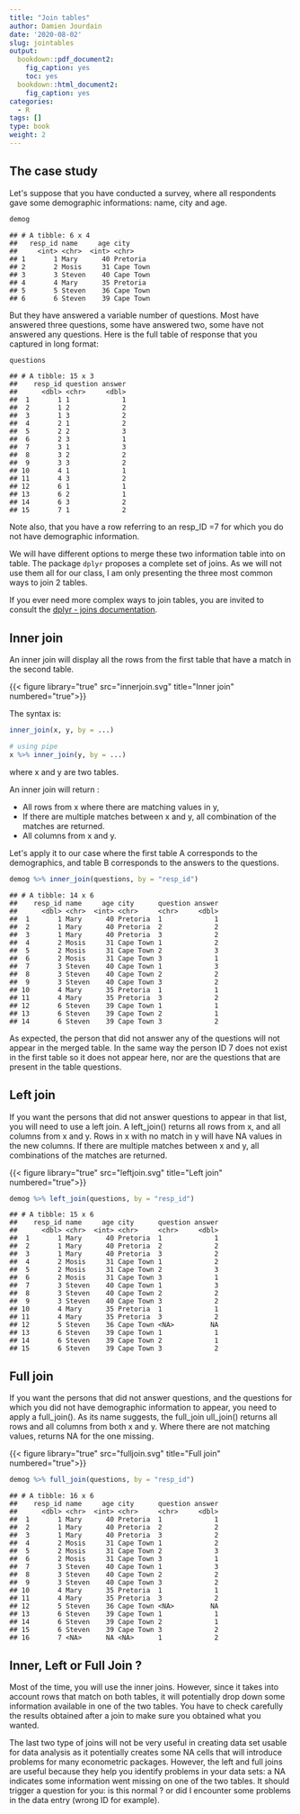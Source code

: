 ```yaml
---
title: "Join tables" 
author: Damien Jourdain
date: '2020-08-02'
slug: jointables
output: 
  bookdown::pdf_document2:
    fig_caption: yes
    toc: yes
  bookdown::html_document2:
    fig_caption: yes
categories:
  - R
tags: []
type: book
weight: 2
---
```




## The case study

Let's suppose that you have conducted a survey, where all respondents gave some demographic informations: name, city and age.


```r
demog
```

```
## # A tibble: 6 x 4
##   resp_id name     age city     
##     <int> <chr>  <int> <chr>    
## 1       1 Mary      40 Pretoria 
## 2       2 Mosis     31 Cape Town
## 3       3 Steven    40 Cape Town
## 4       4 Mary      35 Pretoria 
## 5       5 Steven    36 Cape Town
## 6       6 Steven    39 Cape Town
```

But they have answered a variable number of questions. Most have answered three questions, some have answered two, some have not answered any questions. Here is the full table of response that you captured in long format:


```r
questions
```

```
## # A tibble: 15 x 3
##    resp_id question answer
##      <dbl> <chr>     <dbl>
##  1       1 1             1
##  2       1 2             2
##  3       1 3             2
##  4       2 1             2
##  5       2 2             3
##  6       2 3             1
##  7       3 1             3
##  8       3 2             2
##  9       3 3             2
## 10       4 1             1
## 11       4 3             2
## 12       6 1             1
## 13       6 2             1
## 14       6 3             2
## 15       7 1             2
```

Note also, that you have a row referring to an resp_ID =7 for which you do not have demographic information. 

We will have different options to merge these two information table into on table. The package `dplyr` proposes a complete set of joins. As we will not use them all for our class, I am only presenting the three most common ways to join 2 tables. 

If you ever need more complex ways to join tables, you are invited to consult the <a href="https://dplyr.tidyverse.org/reference/join.html" target="_blank">dplyr - joins documentation</a>.


## Inner join

An inner join will display all the rows from the first table that have a match in the second table. 

{{< figure library="true" src="innerjoin.svg" title="Inner join" numbered="true">}}

The syntax is: 

```r
inner_join(x, y, by = ...)

# using pipe
x %>% inner_join(y, by = ...)
```
where x and y are two tables. 

An inner join will return :

+ All rows from x where there are matching values in y, 
+ If there are multiple matches between x and y, all combination of the matches are returned.
+ All columns from x and y. 

Let's apply it to our case where the first table A corresponds to the demographics, and table B corresponds to the answers to the questions.


```r
demog %>% inner_join(questions, by = "resp_id")
```

```
## # A tibble: 14 x 6
##    resp_id name     age city      question answer
##      <dbl> <chr>  <int> <chr>     <chr>     <dbl>
##  1       1 Mary      40 Pretoria  1             1
##  2       1 Mary      40 Pretoria  2             2
##  3       1 Mary      40 Pretoria  3             2
##  4       2 Mosis     31 Cape Town 1             2
##  5       2 Mosis     31 Cape Town 2             3
##  6       2 Mosis     31 Cape Town 3             1
##  7       3 Steven    40 Cape Town 1             3
##  8       3 Steven    40 Cape Town 2             2
##  9       3 Steven    40 Cape Town 3             2
## 10       4 Mary      35 Pretoria  1             1
## 11       4 Mary      35 Pretoria  3             2
## 12       6 Steven    39 Cape Town 1             1
## 13       6 Steven    39 Cape Town 2             1
## 14       6 Steven    39 Cape Town 3             2
```

As expected, the person that did not answer any of the questions will not appear in the merged table. In the same way the person ID 7 does not exist in the first table so it does not appear here, nor are the questions that are present in the table questions. 

## Left join

If you want the persons that did not answer questions to appear in that list, you will need to use a left join. 
A left_join() returns all rows from x, and all columns from x and y. Rows in x with no match in y will have NA values in the new columns. If there are multiple matches between x and y, all combinations of the matches are returned.

{{< figure library="true" src="leftjoin.svg" title="Left join" numbered="true">}}


```r
demog %>% left_join(questions, by = "resp_id")
```

```
## # A tibble: 15 x 6
##    resp_id name     age city      question answer
##      <dbl> <chr>  <int> <chr>     <chr>     <dbl>
##  1       1 Mary      40 Pretoria  1             1
##  2       1 Mary      40 Pretoria  2             2
##  3       1 Mary      40 Pretoria  3             2
##  4       2 Mosis     31 Cape Town 1             2
##  5       2 Mosis     31 Cape Town 2             3
##  6       2 Mosis     31 Cape Town 3             1
##  7       3 Steven    40 Cape Town 1             3
##  8       3 Steven    40 Cape Town 2             2
##  9       3 Steven    40 Cape Town 3             2
## 10       4 Mary      35 Pretoria  1             1
## 11       4 Mary      35 Pretoria  3             2
## 12       5 Steven    36 Cape Town <NA>         NA
## 13       6 Steven    39 Cape Town 1             1
## 14       6 Steven    39 Cape Town 2             1
## 15       6 Steven    39 Cape Town 3             2
```

## Full join

If you want the persons that did not answer questions, and the questions for which you did not have demographic information to appear, you need to apply a full_join(). As its name suggests, the full_join ull_join() returns all rows and all columns from both x and y. Where there are not matching values, returns NA for the one missing.

{{< figure library="true" src="fulljoin.svg" title="Full join" numbered="true">}}


```r
demog %>% full_join(questions, by = "resp_id")
```

```
## # A tibble: 16 x 6
##    resp_id name     age city      question answer
##      <dbl> <chr>  <int> <chr>     <chr>     <dbl>
##  1       1 Mary      40 Pretoria  1             1
##  2       1 Mary      40 Pretoria  2             2
##  3       1 Mary      40 Pretoria  3             2
##  4       2 Mosis     31 Cape Town 1             2
##  5       2 Mosis     31 Cape Town 2             3
##  6       2 Mosis     31 Cape Town 3             1
##  7       3 Steven    40 Cape Town 1             3
##  8       3 Steven    40 Cape Town 2             2
##  9       3 Steven    40 Cape Town 3             2
## 10       4 Mary      35 Pretoria  1             1
## 11       4 Mary      35 Pretoria  3             2
## 12       5 Steven    36 Cape Town <NA>         NA
## 13       6 Steven    39 Cape Town 1             1
## 14       6 Steven    39 Cape Town 2             1
## 15       6 Steven    39 Cape Town 3             2
## 16       7 <NA>      NA <NA>      1             2
```

## Inner, Left or Full Join ? 

Most of the time, you will use the inner joins. 
However, since it takes into account rows that match on both tables, it will potentially drop down some information available in one of the two tables. You have to check carefully the results obtained after a join to make sure you obtained what you wanted.

The last two type of joins will not be very useful in creating data set usable for data analysis as it potentially creates some NA cells that will introduce problems for many econometric packages. However, the left and full joins are useful because they help you identify problems in your data sets: a NA indicates some information went missing on one of the two tables. It should trigger a question for you: is this normal ? or did I encounter some problems in the data entry (wrong ID for example).


